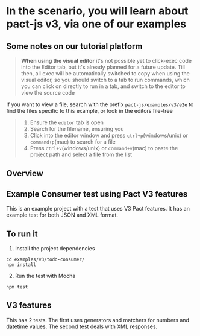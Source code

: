 # In the scenario, you will learn about pact-js v3, via one of our examples

## Some notes on our tutorial platform

> <strong>When using the visual editor</strong> it's not possible yet to click-exec code into the Editor tab, but it's
> already planned for a future update. Till then, all exec will be automatically switched to copy when using the visual editor, so you should switch to a tab to run commands, which you can click on directly to run in a tab, and switch to the editor to view the source code

If you want to view a file, search with the prefix `pact-js/examples/v3/e2e` to find the files specific to this example, or look in the editors file-tree

> 1. Ensure the `editor` tab is open
> 2. Search for the filename, ensuring you 
> 3. Click into the editor window and press `ctrl+p`(windows/unix) or `command+p`(mac) to search for a file
> 4. Press `ctrl+v`(windows/unix) or `command+v`(mac) to paste the project path and select a file from the list

## Overview

## Example Consumer test using Pact V3 features

This is an example project with a test that uses V3 Pact features. It has an example test for both JSON and XML format.

## To run it

1. Install the project dependencies

```console
cd examples/v3/todo-consumer/
npm install
```

2. Run the test with Mocha

```console
npm test
```

## V3 features

This has 2 tests. The first uses generators and matchers for numbers and datetime values. The second test deals with XML responses.